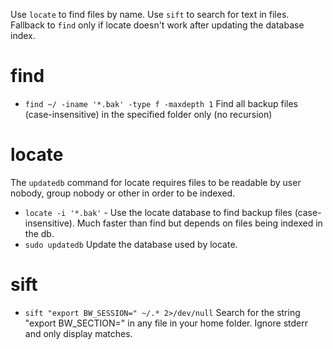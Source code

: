Use `locate` to find files by name. Use `sift` to search for text in files. Fallback to `find` only if locate doesn't work after updating the database index.

# find

* `find ~/ -iname '*.bak' -type f -maxdepth 1` Find all backup files (case-insensitive) in the specified folder only (no recursion)

# locate
The `updatedb` command for locate requires files to be readable by user nobody, group nobody or other in order to be indexed.

* `locate -i '*.bak'` - Use the locate database to find backup files (case-insensitive). Much faster than find but depends on files being indexed in the db.
* `sudo updatedb` Update the database used by locate.

# sift

* `sift "export BW_SESSION=" ~/.* 2>/dev/null` Search for the string "export BW_SECTION=" in any file in your home folder. Ignore stderr and only display matches.

